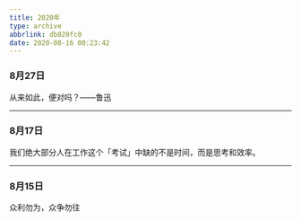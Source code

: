 ```yaml
---
title: 2020年
type: archive
abbrlink: db020fc0
date: 2020-08-16 00:23:42
---
```


### 8月27日

从来如此，便对吗？——鲁迅

---

### 8月17日

我们绝大部分人在工作这个「考试」中缺的不是时间，而是思考和效率。

---

### 8月15日

众利勿为，众争勿往
